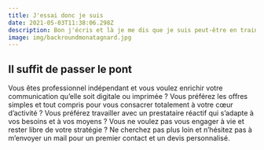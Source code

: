 ```yaml
---
title: J'essai donc je suis
date: 2021-05-03T11:38:06.298Z
description: Bon j'écris et là je me dis que je suis peut-être en train de perdre mon temps
image: img/backroundmonatagnard.jpg
---
```



## Il suffit de passer le pont

Vous êtes professionnel indépendant et vous voulez enrichir votre communication qu’elle soit digitale ou imprimée ? Vous préférez les offres simples et tout compris pour vous consacrer totalement à votre cœur d’activité ? Vous préférez travailler avec un prestataire réactif qui s’adapte à vos besoins et à vos moyens ? Vous ne voulez pas vous engager à vie et rester libre de votre stratégie ? Ne cherchez pas plus loin et n’hésitez pas à m’envoyer un mail pour un premier contact et un devis personnalisé.